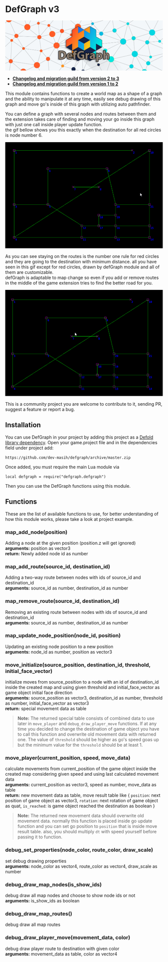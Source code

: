 # DefGraph v3  

<img src="example/banner.jpg" alt="routing gif" style="max-width:100%;" />

* <a href="https://github.com/dev-masih/defgraph/blob/master/Migrate_v3.md">**Changelog and migration guild from version 2 to 3**</a>  
* <a href="https://github.com/dev-masih/defgraph/blob/master/Migrate_v2.md">**Changelog and migration guild from version 1 to 2**</a>  

This module contains functions to create a world map as a shape of a graph and the ability to manipulate it at any time, easily see debug drawing of this graph and move go's inside of this graph with utilizing auto pathfinder.  

You can define a graph with several nodes and routes between them and the extension takes care of finding and moving your go inside this graph with just one call inside player update function.  
the gif bellow shows you this exactly when the destination for all red circles is node number 6.  

<img src="example/routing.gif" alt="routing gif" style="max-width:100%;" />

As you can see staying on the routes is the number one rule for red circles and they are going to the destination with minimum distance. all you have seen in this gif except for red circles, drawn by defGraph module and all of them are customizable.  
defGraph is adaptable to map change so even if you add or remove routes in the middle of the game extension tries to find the better road for you.  

<img src="example/dynamic-routing.gif" alt="routing gif" style="max-width:100%;" />

This is a community project you are welcome to contribute to it, sending PR, suggest a feature or report a bug.  

## Installation  
You can use DefGraph in your project by adding this project as a [Defold library dependency](http://www.defold.com/manuals/libraries/). Open your game.project file and in the dependencies field under project add:  

	https://github.com/dev-masih/defgraph/archive/master.zip
  
Once added, you must require the main Lua module via  

```
local defgraph = require("defgraph.defgraph")
```
Then you can use the DefGraph functions using this module.  

## Functions  
These are the list of available functions to use, for better understanding of how this module works, please take a look at project example.  

### map_add_node(position)  
Adding a node at the given position (position.z will get ignored)  
**arguments:** position as vector3  
**return:** Newly added node id as number  

### map_add_route(source_id, destination_id)  
Adding a two-way route between nodes with ids of source_id and destination_id  
**arguments:** source_id as number, destination_id as number  

### map_remove_route(source_id, destination_id)  
Removing an existing route between nodes with ids of source_id and destination_id  
**arguments:** source_id as number, destination_id as number  

### map_update_node_position(node_id, position)  
Updating an existing node position to a new position  
**arguments:** node_id as number, position as vector3  

### move_initialize(source_position, destination_id, threshold, initial_face_vector)  
initialize moves from source_position to a node with an id of destination_id inside the created map and using given threshold and initial_face_vector as game object initial face direction  
**arguments:** source_position as vector3, destination_id as number, threshold as number, initial_face_vector as vector3  
**return:** special movement data as table  
> **Note:** The returned special table consists of combined data to use later in `move_player` and `debug_draw_player_move` functions. If at any time you decided to change the destination of game object you have to call this function and overwrite old movement data with returned one. The value of `threshold` should be higher as go's speed goas up but the minimum value for the `threshold` should be at least 1.  

### move_player(current_position, speed, move_data)  
calculate movements from current_position of the game object inside the created map considering given speed and using last calculated movement data  
**arguments:** current_position as vector3, speed as number, move_data as table  
**return:** new movement data as table, move result table like { `position`: next position of game object as vector3, `rotation`: next rotation of game object as quat, `is_reached`: is game object reached the destination as boolean }  
> **Note:** The returned new movement data should overwrite old movement data. normally this function is placed inside go update function and you can set go position to `position` that is inside move result table. also, you should multiply `dt` with speed yourself before passing it to function.  

### debug_set_properties(node_color, route_color, draw_scale)  
set debug drawing properties  
**arguments:** node_color as vector4, route_color as vector4, draw_scale as number   

### debug_draw_map_nodes(is_show_ids)  
debug draw all map nodes and choose to show node ids or not  
**arguments:** is_show_ids as boolean  

### debug_draw_map_routes()  
debug draw all map routes  

### debug_draw_player_move(movement_data, color)
debug draw player route to destination with given color  
**arguments:** movement_data as table, color as vector4    
